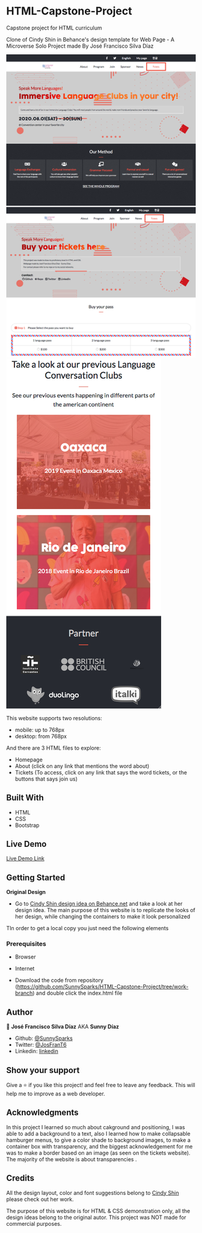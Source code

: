 # HTML-Capstone-Project
Capstone project for HTML curriculum

Clone of Cindy Shin in Behance's design template for Web Page - A Microverse Solo Project made By José Francisco Silva Díaz

![Homepage](Screenshot.png)
![Tickets page](Tickets.png)
![Mobile page](Mobile.png)

This website supports two resolutions: 
- mobile: up to 768px
- desktop: from 768px

And there are 3 HTML files to explore:
- Homepage
- About (click on any link that mentions the word about)
- Tickets (To access, click on any link that says the word tickets, or the buttons that says join us)

## Built With

- HTML
- CSS
- Bootstrap

## Live Demo

[Live Demo Link](https://raw.githack.com/SunnySparks/HTML-Capstone-Project/work-branch/index.html)


## Getting Started

**Original Design**
- Go to [Cindy Shin design idea on Behance.net](https://www.behance.net/gallery/29845175/CC-Global-Summit-2015) and take a look at her design idea. The main purpose of this website is to replicate the looks of her design, while changing the containers to make it look personalized

TIn order to get a local copy you just need the following elements 

### Prerequisites

- Browser
- Internet

- Download the code from repository (https://github.com/SunnySparks/HTML-Capstone-Project/tree/work-branch) and double click the index.html file


## Author

👤 **José Francisco Silva Díaz** AKA **Sunny Díaz**

- Github: [@SunnySparks](https://github.com/sunnySparks)
- Twitter: [@JosFranT6](https://twitter.com/josfrant6)
- Linkedin: [linkedin](https://www.linkedin.com/in/josé-francisco-silva-díaz-a2a9421a6)



## Show your support

Give a ⭐️ if you like this project! and feel free to leave any feedback. This will help me to improve as a web developer.

## Acknowledgments

In this project I learned so much about cakground and positioning, I was able to add a background to a text, also I learned how to make collapsable hamburger menus, to give a color shade to background images, to make a container box with transparency, and the biggest acknowledgement for me was to make a border based on an image (as seen on the tickets website). The majority of the website is about transparencies . 

## Credits

All the design layout, color and font suggestions belong to [Cindy Shin](https://www.behance.net/adagio07) please check out her work. 

The purpose of this website is for HTML & CSS demonstration only, all the design ideas belong to the original autor. This project was NOT made for commercial purposes.
